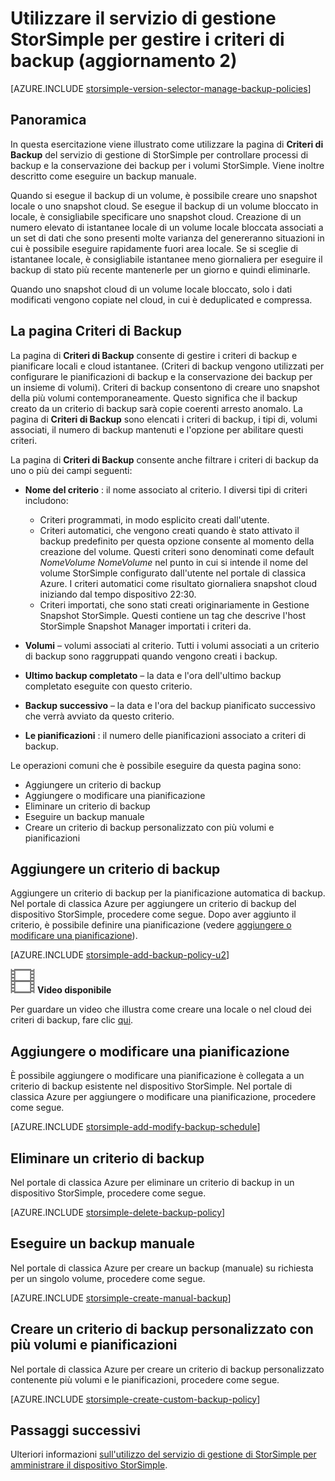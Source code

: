 <properties 
   pageTitle="Gestire i criteri di backup StorSimple | Microsoft Azure"
   description="Spiega come è possibile utilizzare il servizio di gestione di StorSimple per creare e gestire backup manuali, pianificazioni di backup e conservazione backup."
   services="storsimple"
   documentationCenter="NA"
   authors="SharS"
   manager="carmonm"
   editor=""/>
<tags 
   ms.service="storsimple"
   ms.devlang="NA"
   ms.topic="article"
   ms.tgt_pltfrm="NA"
   ms.workload="TBD"
   ms.date="05/10/2016"
   ms.author="v-sharos"/>

# <a name="use-the-storsimple-manager-service-to-manage-backup-policies-update-2"></a>Utilizzare il servizio di gestione StorSimple per gestire i criteri di backup (aggiornamento 2)

[AZURE.INCLUDE [storsimple-version-selector-manage-backup-policies](../../includes/storsimple-version-selector-manage-backup-policies.md)]

## <a name="overview"></a>Panoramica

In questa esercitazione viene illustrato come utilizzare la pagina di **Criteri di Backup** del servizio di gestione di StorSimple per controllare processi di backup e la conservazione dei backup per i volumi StorSimple. Viene inoltre descritto come eseguire un backup manuale.

Quando si esegue il backup di un volume, è possibile creare uno snapshot locale o uno snapshot cloud. Se esegue il backup di un volume bloccato in locale, è consigliabile specificare uno snapshot cloud. Creazione di un numero elevato di istantanee locale di un volume locale bloccata associati a un set di dati che sono presenti molte varianza del genereranno situazioni in cui è possibile eseguire rapidamente fuori area locale. Se si sceglie di istantanee locale, è consigliabile istantanee meno giornaliera per eseguire il backup di stato più recente mantenerle per un giorno e quindi eliminarle.

Quando uno snapshot cloud di un volume locale bloccato, solo i dati modificati vengono copiate nel cloud, in cui è deduplicated e compressa. 

## <a name="the-backup-policies-page"></a>La pagina Criteri di Backup

La pagina di **Criteri di Backup** consente di gestire i criteri di backup e pianificare locali e cloud istantanee. (Criteri di backup vengono utilizzati per configurare le pianificazioni di backup e la conservazione dei backup per un insieme di volumi). Criteri di backup consentono di creare uno snapshot della più volumi contemporaneamente. Questo significa che il backup creato da un criterio di backup sarà copie coerenti arresto anomalo. La pagina di **Criteri di Backup** sono elencati i criteri di backup, i tipi di, volumi associati, il numero di backup mantenuti e l'opzione per abilitare questi criteri.

La pagina di **Criteri di Backup** consente anche filtrare i criteri di backup da uno o più dei campi seguenti:

- **Nome del criterio** : il nome associato al criterio. I diversi tipi di criteri includono:

   - Criteri programmati, in modo esplicito creati dall'utente.
   - Criteri automatici, che vengono creati quando è stato attivato il backup predefinito per questa opzione consente al momento della creazione del volume. Questi criteri sono denominati come default *NomeVolume* *NomeVolume* nel punto in cui si intende il nome del volume StorSimple configurato dall'utente nel portale di classica Azure. I criteri automatici come risultato giornaliera snapshot cloud iniziando dal tempo dispositivo 22:30.
   - Criteri importati, che sono stati creati originariamente in Gestione Snapshot StorSimple. Questi contiene un tag che descrive l'host StorSimple Snapshot Manager importati i criteri da.

- **Volumi** – volumi associati al criterio. Tutti i volumi associati a un criterio di backup sono raggruppati quando vengono creati i backup.

- **Ultimo backup completato** – la data e l'ora dell'ultimo backup completato eseguite con questo criterio.

- **Backup successivo** – la data e l'ora del backup pianificato successivo che verrà avviato da questo criterio.

- **Le pianificazioni** : il numero delle pianificazioni associato a criteri di backup.

Le operazioni comuni che è possibile eseguire da questa pagina sono:

- Aggiungere un criterio di backup 
- Aggiungere o modificare una pianificazione 
- Eliminare un criterio di backup 
- Eseguire un backup manuale 
- Creare un criterio di backup personalizzato con più volumi e pianificazioni 

## <a name="add-a-backup-policy"></a>Aggiungere un criterio di backup

Aggiungere un criterio di backup per la pianificazione automatica di backup. Nel portale di classica Azure per aggiungere un criterio di backup del dispositivo StorSimple, procedere come segue. Dopo aver aggiunto il criterio, è possibile definire una pianificazione (vedere [aggiungere o modificare una pianificazione](#add-or-modify-a-schedule)).

[AZURE.INCLUDE [storsimple-add-backup-policy-u2](../../includes/storsimple-add-backup-policy-u2.md)]

![Video disponibile](./media/storsimple-manage-backup-policies-u2/Video_icon.png) **Video disponibile**

Per guardare un video che illustra come creare una locale o nel cloud dei criteri di backup, fare clic [qui](https://azure.microsoft.com/documentation/videos/create-storsimple-backup-policies/).


## <a name="add-or-modify-a-schedule"></a>Aggiungere o modificare una pianificazione

È possibile aggiungere o modificare una pianificazione è collegata a un criterio di backup esistente nel dispositivo StorSimple. Nel portale di classica Azure per aggiungere o modificare una pianificazione, procedere come segue.

[AZURE.INCLUDE [storsimple-add-modify-backup-schedule](../../includes/storsimple-add-modify-backup-schedule-u2.md)]

## <a name="delete-a-backup-policy"></a>Eliminare un criterio di backup

Nel portale di classica Azure per eliminare un criterio di backup in un dispositivo StorSimple, procedere come segue.

[AZURE.INCLUDE [storsimple-delete-backup-policy](../../includes/storsimple-delete-backup-policy.md)]


## <a name="take-a-manual-backup"></a>Eseguire un backup manuale

Nel portale di classica Azure per creare un backup (manuale) su richiesta per un singolo volume, procedere come segue.

[AZURE.INCLUDE [storsimple-create-manual-backup](../../includes/storsimple-create-manual-backup.md)]

## <a name="create-a-custom-backup-policy-with-multiple-volumes-and-schedules"></a>Creare un criterio di backup personalizzato con più volumi e pianificazioni

Nel portale di classica Azure per creare un criterio di backup personalizzato contenente più volumi e le pianificazioni, procedere come segue.

[AZURE.INCLUDE [storsimple-create-custom-backup-policy](../../includes/storsimple-create-custom-backup-policy-u2.md)]


## <a name="next-steps"></a>Passaggi successivi

Ulteriori informazioni [sull'utilizzo del servizio di gestione di StorSimple per amministrare il dispositivo StorSimple](storsimple-manager-service-administration.md).
